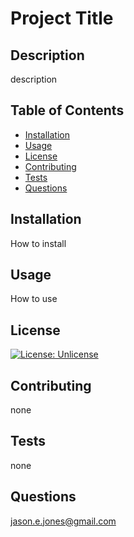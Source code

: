# Project Title
## Description
description
## Table of Contents
- [Installation](#installation)
- [Usage](#usage)
- [License](#license)
- [Contributing](#contributing)
- [Tests](#tests)
- [Questions](#questions)
## Installation
How to install 
## Usage
How to use
## License
[![License: Unlicense](https://img.shields.io/badge/license-Unlicense-blue.svg)](http://unlicense.org/)
## Contributing 
none
## Tests 
none
## Questions
jason.e.jones@gmail.com

